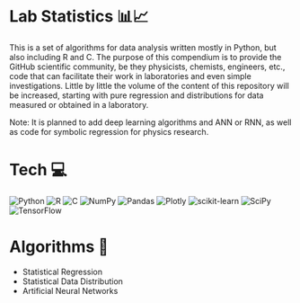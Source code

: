 # Lab Statistics 📊📈
This is a set of algorithms for data analysis written mostly in Python, but also including R and C. The purpose of this compendium is to provide the GitHub scientific community, be they physicists, chemists, engineers, etc., code that can facilitate their work in laboratories and even simple investigations.
Little by little the volume of the content of this repository will be increased, starting with pure regression and distributions for data measured or obtained in a laboratory.

Note: It is planned to add deep learning algorithms and ANN or RNN, as well as code for symbolic regression for physics research.

# Tech 💻
![Python](https://img.shields.io/badge/python-3670A0?style=flat&logo=python&logoColor=ffdd54) ![R](https://img.shields.io/badge/r-%23276DC3.svg?style=flat&logo=r&logoColor=white) ![C](https://img.shields.io/badge/c-%2300599C.svg?style=flat&logo=c&logoColor=white) ![NumPy](https://img.shields.io/badge/numpy-%23013243.svg?style=flat&logo=numpy&logoColor=white) ![Pandas](https://img.shields.io/badge/pandas-%23150458.svg?style=flat&logo=pandas&logoColor=white) ![Plotly](https://img.shields.io/badge/Plotly-%233F4F75.svg?style=flat&logo=plotly&logoColor=white) ![scikit-learn](https://img.shields.io/badge/scikit--learn-%23F7931E.svg?style=flat&logo=scikit-learn&logoColor=white) ![SciPy](https://img.shields.io/badge/SciPy-%230C55A5.svg?style=flat&logo=scipy&logoColor=%white) ![TensorFlow](https://img.shields.io/badge/TensorFlow-%23FF6F00.svg?style=flat&logo=TensorFlow&logoColor=white)

# Algorithms 🔬
- Statistical Regression
- Statistical Data Distribution
- Artificial Neural Networks